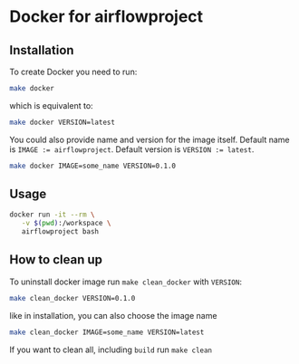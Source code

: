 # Docker for airflowproject

## Installation

To create Docker you need to run:

```bash
make docker
```

which is equivalent to:

```bash
make docker VERSION=latest
```

You could also provide name and version for the image itself.
Default name is `IMAGE := airflowproject`.
Default version is `VERSION := latest`.

```bash
make docker IMAGE=some_name VERSION=0.1.0
```

## Usage

```bash
docker run -it --rm \
   -v $(pwd):/workspace \
   airflowproject bash
```

## How to clean up

To uninstall docker image run `make clean_docker` with `VERSION`:

```bash
make clean_docker VERSION=0.1.0
```

like in installation, you can also choose the image name

```bash
make clean_docker IMAGE=some_name VERSION=latest
```

If you want to clean all, including `build` run `make clean`

